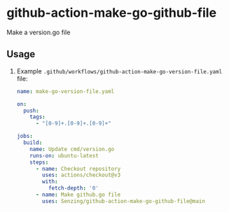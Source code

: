 # github-action-make-go-github-file

Make a version.go file

## Usage

1. Example `.github/workflows/github-action-make-go-version-file.yaml` file:


    ```yaml
    name: make-go-version-file.yaml

    on:
      push:
        tags:
          - "[0-9]+.[0-9]+.[0-9]+"

    jobs:
      build:
        name: Update cmd/version.go
        runs-on: ubuntu-latest
        steps:
          - name: Checkout repository
            uses: actions/checkout@v3
            with:
              fetch-depth: '0'
          - name: Make github.go file
            uses: Senzing/github-action-make-go-github-file@main
    ```

